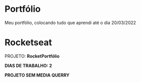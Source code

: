 # Portfólio
Meu portfólio, colocando tudo que aprendi até o dia 20/03/2022

<h1>Rocketseat</h1>
<p>PROJETO: <b>RocketPortfólio<b/></p>
<p>DIAS DE TRABALHO: <b>2</b></p>
<p><b>PROJETO SEM MEDIA QUERRY</b></p>
